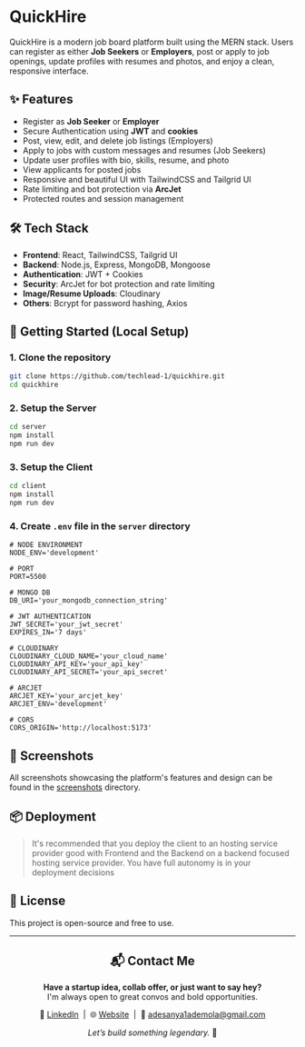 # QuickHire

QuickHire is a modern job board platform built using the MERN stack. Users can register as either **Job Seekers** or **Employers**, post or apply to job openings, update profiles with resumes and photos, and enjoy a clean, responsive interface.

## ✨ Features

- Register as **Job Seeker** or **Employer**
- Secure Authentication using **JWT** and **cookies**
- Post, view, edit, and delete job listings (Employers)
- Apply to jobs with custom messages and resumes (Job Seekers)
- Update user profiles with bio, skills, resume, and photo
- View applicants for posted jobs
- Responsive and beautiful UI with TailwindCSS and Tailgrid UI
- Rate limiting and bot protection via **ArcJet**
- Protected routes and session management

## 🛠 Tech Stack

- **Frontend**: React, TailwindCSS, Tailgrid UI
- **Backend**: Node.js, Express, MongoDB, Mongoose
- **Authentication**: JWT + Cookies
- **Security**: ArcJet for bot protection and rate limiting
- **Image/Resume Uploads**: Cloudinary
- **Others**: Bcrypt for password hashing, Axios

## 🚀 Getting Started (Local Setup)

### 1. Clone the repository

```bash
git clone https://github.com/techlead-1/quickhire.git
cd quickhire
```

### 2. Setup the Server

```bash
cd server
npm install
npm run dev
```

### 3. Setup the Client

```bash
cd client
npm install
npm run dev
```

### 4. Create `.env` file in the `server` directory

```env
# NODE ENVIRONMENT
NODE_ENV='development'

# PORT
PORT=5500

# MONGO DB
DB_URI='your_mongodb_connection_string'

# JWT AUTHENTICATION
JWT_SECRET='your_jwt_secret'
EXPIRES_IN='7 days'

# CLOUDINARY
CLOUDINARY_CLOUD_NAME='your_cloud_name'
CLOUDINARY_API_KEY='your_api_key'
CLOUDINARY_API_SECRET='your_api_secret'

# ARCJET
ARCJET_KEY='your_arcjet_key'
ARCJET_ENV='development'

# CORS
CORS_ORIGIN='http://localhost:5173'
```

## 📸 Screenshots

All screenshots showcasing the platform's features and design can be found in the [screenshots](./screenshots/) directory.

## 📦 Deployment

> It's recommended that you deploy the client to an hosting service provider good with Frontend and the Backend on a backend focused hosting service provider. You have full autonomy is in your deployment decisions 

## 📄 License

This project is open-source and free to use.

---

<h2 align="center">📬 Contact Me</h2>

<p align="center">
  <b>Have a startup idea, collab offer, or just want to say hey?</b><br />
  I'm always open to great convos and bold opportunities.
</p>

<p align="center">
  🔗 <a href="https://www.linkedin.com/in/mike-lead/">LinkedIn</a> &nbsp;|&nbsp;
  🌐 <a href="https://thestartupdev.com">Website</a> &nbsp;|&nbsp;
  📧 <a href="mailto:adesanya1ademola@gmail.com">adesanya1ademola@gmail.com</a>
</p>

<p align="center">
  <i>Let’s build something legendary.</i> 🚀
</p>